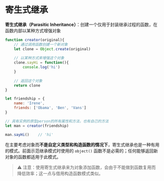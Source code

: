 # 寄生式继承

**寄生式继承（Parasitic Inheritance）**：创建一个仅用于封装继承过程的函数，在函数内部以某种方式增强对象

```js
function creator(original){
    // 通过调用函数创建一个新对象
	let clone = Object.create(original)
    
    // 以某种方式来增强这个对象
	clone.sayHi = function(){
		console.log('hi')
	}
    
    // 返回这个对象
	return clone
}

let friendship = {
	name: 'Irene',
	friends: ['Obama', 'Ben', 'Vans']
}

// 具有实例的原型person的所有属性和方法，也有自己的方法
let man = creator(friendship)

man.sayHi()    // 'hi'
```

在主要考虑对象而**不是自定义类型和构造函数的情况下**，寄生式继承也是一种有用的模式。前面示范继承模式时使用的 `object()` 函数不是必需的；任何能够返回新对象的函数都适用于此模式。

> ⚠️ 注意：使用寄生式继承来为对象添加函数，会由于不能做到函数复用而降低效率；这一点与借用构造函数模式类似。